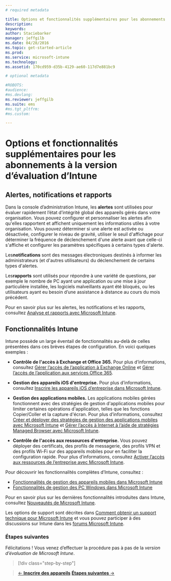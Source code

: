 ```yaml
---
# required metadata

title: Options et fonctionnalités supplémentaires pour les abonnements à la version d’évaluation d’Intune | Microsoft Intune
description:
keywords:
author: Staciebarker
manager: jeffgilb
ms.date: 04/28/2016
ms.topic: get-started-article
ms.prod:
ms.service: microsoft-intune
ms.technology:
ms.assetid: 170cd959-d35b-4129-ae60-117d7e881bc9

# optional metadata

#ROBOTS:
#audience:
#ms.devlang:
ms.reviewer: jeffgilb
ms.suite: ems
#ms.tgt_pltfrm:
#ms.custom:

---
```


# Options et fonctionnalités supplémentaires pour les abonnements à la version d’évaluation d’Intune

## Alertes, notifications et rapports
Dans la console d’administration Intune, les **alertes** sont utilisées pour évaluer rapidement l’état d’intégrité global des appareils gérés dans votre organisation. Vous pouvez configurer et personnaliser les alertes afin qu'elles rapportent et affichent uniquement les informations utiles à votre organisation. Vous pouvez déterminer si une alerte est activée ou désactivée, configurer le niveau de gravité, utiliser le seuil d'affichage pour déterminer la fréquence de déclenchement d'une alerte avant que celle-ci s'affiche et configurer les paramètres spécifiques à certains types d'alerte.

Les**notifications** sont des messages électroniques destinés à informer les administrateurs (et d'autres utilisateurs) du déclenchement de certains types d'alertes.

Les**rapports** sont utilisés pour répondre à une variété de questions, par exemple le nombre de PC ayant une application ou une mise à jour particulière installée, les logiciels malveillants ayant été bloqués, ou les utilisateurs ayant eu besoin d’une assistance à distance au cours du mois précédent.

Pour en savoir plus sur les alertes, les notifications et les rapports, consultez [Analyse et rapports avec Microsoft Intune](/Intune/Deploy-Use/monitoring-and-reports-with-microsoft-intune).

## Fonctionnalités Intune
Intune possède un large éventail de fonctionnalités au-delà de celles présentées dans ces brèves étapes de configuration. En voici quelques exemples :

-   **Contrôle de l'accès à Exchange et Office 365.** Pour plus d’informations, consultez [Gérer l’accès de l’application à Exchange Online](https://technet.microsoft.com/library/dn705841.aspx) et [Gérer l’accès de l’application aux services Office 365](https://technet.microsoft.com/library/dn818907.aspx).

-   **Gestion des appareils iOS d'entreprise.** Pour plus d’informations, consultez [Inscrire les appareils iOS d’entreprise dans Microsoft Intune](/Intune/Deploy-Use/enroll-corporate-owned-ios-devices-in-microsoft-intune).

-   **Gestion des applications mobiles.** Les applications mobiles gérées fonctionnent avec des stratégies de gestion d'applications mobiles pour limiter certaines opérations d'application, telles que les fonctions Copier/Coller et la capture d'écran. Pour plus d’informations, consultez [Créer et déployer des stratégies de gestion des applications mobiles avec Microsoft Intune](/Intune/Deploy-Use/create-and-deploy-mobile-app-management-policies-with-microsoft-intune) et [Gérer l’accès à Internet à l’aide de stratégies Managed Browser avec Microsoft Intune](/Intune/Deploy-Use/manage-internet-access-using-managed-browser-policies).

-   **Contrôle de l'accès aux ressources d'entreprise.** Vous pouvez déployer des certificats, des profils de messagerie, des profils VPN et des profils Wi-Fi sur des appareils mobiles pour en faciliter la configuration rapide. Pour plus d’informations, consultez [Activer l’accès aux ressources de l’entreprise avec Microsoft Intune](/Intune/Deploy-Use/enable-access-to-company-resources-with-microsoft-intune).

Pour découvrir les fonctionnalités complètes d’Intune, consultez :
- [Fonctionnalités de gestion des appareils mobiles dans Microsoft Intune](mobile-device-management-capabilities-in-microsoft-intune.md)
- [Fonctionnalités de gestion des PC Windows dans Microsoft Intune](windows-pc-management-capabilities-in-microsoft-intune.md)

Pour en savoir plus sur les dernières fonctionnalités introduites dans Intune, consultez [Nouveautés de Microsoft Intune](/Intune/Deploy-Use/whats-new-in-microsoft-intune).

Les options de support sont décrites dans [Comment obtenir un support technique pour Microsoft Intune](/Intune/Troubleshoot/how-to-get-support-for-microsoft-intune) et vous pouvez participer à des discussions sur Intune dans les [forums Microsoft Intune](https://social.technet.microsoft.com/Forums/en-US/home?forum=microsoftintuneprod).

### Étapes suivantes
Félicitations ! Vous venez d’effectuer la procédure pas à pas de la *version d’évaluation de Microsoft Intune*.

>[!div class="step-by-step"]

>[&larr; **Inscrire des appareils**](.\get-started-with-a-30-day-trial-of-microsoft-intune-step-5.md)     [**Étapes suivantes** &rarr;](.\get-started-with-a-30-day-trial-of-microsoft-intune-step-7.md)  


<!--HONumber=May16_HO1-->


